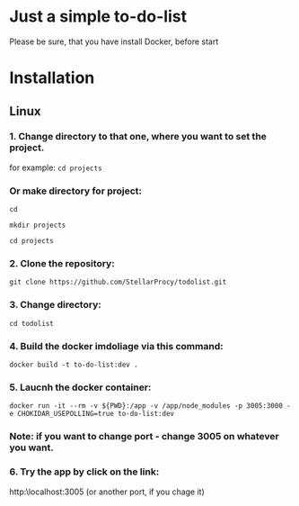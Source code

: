 
# Just a simple to-do-list

Please be sure, that you have install Docker, before start

# Installation

## Linux

### 1. Change directory to that one, where you want to set the project.
for example:
```cd projects```

### Or make directory for project:
 ```cd```
 
```mkdir projects```

```cd projects```

### 2. Clone the repository:
```git clone https://github.com/StellarProcy/todolist.git```

### 3. Change directory:
```cd todolist```

### 4. Build the docker imdoliage via this command:
```docker build -t to-do-list:dev .```

### 5. Laucnh the docker container:
```docker run -it --rm -v ${PWD}:/app -v /app/node_modules -p 3005:3000 -e CHOKIDAR_USEPOLLING=true to-do-list:dev```

### Note: if you want to change port - change 3005 on whatever you want.

### 6. Try the app by click on the link: 
http:\\localhost:3005 (or another port, if you chage it)
